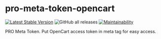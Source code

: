 # pro-meta-token-opencart

[![Latest Stable Version](https://img.shields.io/github/v/release/brokeyourbike/pro-meta-token-opencart)](https://github.com/brokeyourbike/pro-meta-token-opencart/releases)
![GitHub all releases](https://img.shields.io/github/downloads/brokeyourbike/pro-meta-token-opencart/total?color=blue)
[![Maintainability](https://api.codeclimate.com/v1/badges/180bf86ebe20a2ce27d3/maintainability)](https://codeclimate.com/github/brokeyourbike/pro-meta-token-opencart/maintainability)

PRO Meta Token. Put OpenCart access token in meta tag for easy access.

